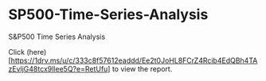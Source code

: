 # SP500-Time-Series-Analysis
S&amp;P500 Time Series Analysis


Click (here)[https://1drv.ms/u/c/333c8f57612eaddd/Ee2t0JoHL8FCrZ4Rcib4EdQBh4TAzEvljG48tcx9llee5Q?e=RetUfu] to view the report.
